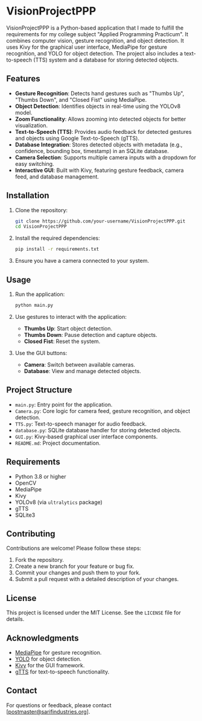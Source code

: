 # VisionProjectPPP

VisionProjectPPP is a Python-based application that I made to fulfill the requirements for my college subject "Applied Programming Practicum". It combines computer vision, gesture recognition, and object detection. It uses Kivy for the graphical user interface, MediaPipe for gesture recognition, and YOLO for object detection. The project also includes a text-to-speech (TTS) system and a database for storing detected objects.

## Features

- **Gesture Recognition**: Detects hand gestures such as "Thumbs Up", "Thumbs Down", and "Closed Fist" using MediaPipe.
- **Object Detection**: Identifies objects in real-time using the YOLOv8 model.
- **Zoom Functionality**: Allows zooming into detected objects for better visualization.
- **Text-to-Speech (TTS)**: Provides audio feedback for detected gestures and objects using Google Text-to-Speech (gTTS).
- **Database Integration**: Stores detected objects with metadata (e.g., confidence, bounding box, timestamp) in an SQLite database.
- **Camera Selection**: Supports multiple camera inputs with a dropdown for easy switching.
- **Interactive GUI**: Built with Kivy, featuring gesture feedback, camera feed, and database management.

## Installation

1. Clone the repository:
   ```bash
   git clone https://github.com/your-username/VisionProjectPPP.git
   cd VisionProjectPPP
    ```

2. Install the required dependencies:
   ```bash
   pip install -r requirements.txt
   ```
   
3. Ensure you have a camera connected to your system.

## Usage

1. Run the application:
   ```bash
   python main.py
   ```

2. Use gestures to interact with the application:
   - **Thumbs Up**: Start object detection.
   - **Thumbs Down**: Pause detection and capture objects.
   - **Closed Fist**: Reset the system.

3. Use the GUI buttons:
   - **Camera**: Switch between available cameras.
   - **Database**: View and manage detected objects.

## Project Structure

- `main.py`: Entry point for the application.
- `Camera.py`: Core logic for camera feed, gesture recognition, and object detection.
- `TTS.py`: Text-to-speech manager for audio feedback.
- `database.py`: SQLite database handler for storing detected objects.
- `GUI.py`: Kivy-based graphical user interface components.
- `README.md`: Project documentation.

## Requirements

- Python 3.8 or higher
- OpenCV
- MediaPipe
- Kivy
- YOLOv8 (via `ultralytics` package)
- gTTS
- SQLite3

## Contributing

Contributions are welcome! Please follow these steps:

1. Fork the repository.
2. Create a new branch for your feature or bug fix.
3. Commit your changes and push them to your fork.
4. Submit a pull request with a detailed description of your changes.

## License

This project is licensed under the MIT License. See the `LICENSE` file for details.

## Acknowledgments

- [MediaPipe](https://mediapipe.dev/) for gesture recognition.
- [YOLO](https://github.com/ultralytics/yolov5) for object detection.
- [Kivy](https://kivy.org/) for the GUI framework.
- [gTTS](https://pypi.org/project/gTTS/) for text-to-speech functionality.

## Contact

For questions or feedback, please contact [postmaster@sarifindustries.org].
